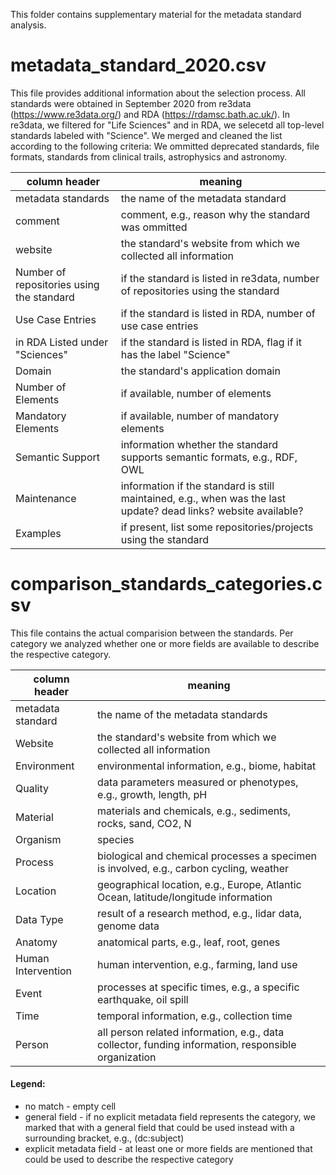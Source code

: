 This folder contains supplementary material for the metadata standard analysis.

# metadata_standard_2020.csv

This file provides additional information about the selection process. All standards were obtained in September 2020 from re3data (https://www.re3data.org/) and RDA (https://rdamsc.bath.ac.uk/).
In re3data, we filtered  for "Life Sciences" and in RDA, we selecetd all top-level standards labeled with "Science". We merged and cleaned the list according to the following criteria: We ommitted deprecated standards, file formats, standards from clinical trails, astrophysics and astronomy. 


column header | meaning |
-------- | -------- | 
metadata standards  | the name of the metadata standard| 
comment | comment, e.g., reason why the standard was ommitted
website | the standard's website from which we collected all information | 
Number of repositories using the standard | if the standard is listed in re3data, number of repositories using the standard |
Use Case Entries  |if the standard is listed in RDA, number of use case entries|
in RDA Listed under "Sciences" |if the standard is listed in RDA, flag if it has the label "Science"|
Domain | the standard's application domain|
Number of Elements |if available, number of elements|
Mandatory Elements |if available, number of mandatory elements|
Semantic Support |information whether the standard supports semantic formats, e.g., RDF, OWL|
Maintenance |information if the standard is still maintained, e.g., when was the last update? dead links? website available?|
Examples |if present, list some repositories/projects using the standard|


# comparison_standards_categories.csv

This file contains the actual comparision between the standards. Per category we analyzed whether one or more fields are available to describe the respective category.

column header | meaning |
-------- | -------- | 
metadata standard |the name of the metadata standards|
Website |the standard's website from which we collected all information| 
Environment |environmental information, e.g., biome, habitat|
Quality |data parameters measured or phenotypes, e.g., growth, length, pH|
Material |materials and chemicals, e.g., sediments, rocks, sand, CO2, N|
Organism |species |
Process |biological and chemical processes a specimen is involved, e.g., carbon cycling, weather|
Location |geographical location, e.g., Europe, Atlantic Ocean, latitude/longitude information|
Data Type |result of a research method, e.g., lidar data, genome data|
Anatomy |anatomical parts, e.g., leaf, root, genes|
Human Intervention |human intervention, e.g., farming, land use|
Event |processes at specific times, e.g., a specific earthquake, oil spill|
Time |temporal information, e.g., collection time|
Person |all person related information, e.g., data collector, funding information, responsible organization|

#### Legend:
* no match - empty cell
* general field - if no explicit metadata field represents the category, we marked that with a general field that could be used instead with a surrounding bracket, e.g., (dc:subject)
* explicit metadata field - at least one or more fields are mentioned that could be used to describe the respective category